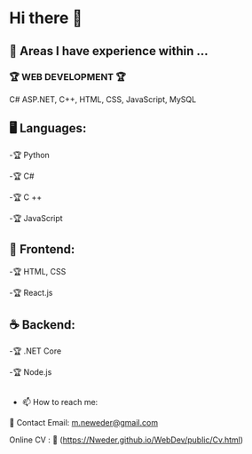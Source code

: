 # Hi there 👋  

## 🚀 Areas I have experience within ...  

### 🏆 WEB DEVELOPMENT 🏆 

C# ASP.NET, C++, HTML, CSS, JavaScript, MySQL   

## 🖥️ Languages:

-🏆 Python

-🏆 C#

-🏆 C ++

-🏆 JavaScript

## 🎨 Frontend:

-🏆 HTML, CSS

-🏆 React.js

## ☕ Backend:

-🏆 .NET Core

-🏆 Node.js

##

- 📫 How to reach me:

📧 Contact Email: m.neweder@gmail.com

Online CV : 🔗 (https://Nweder.github.io/WebDev/public/Cv.html)





